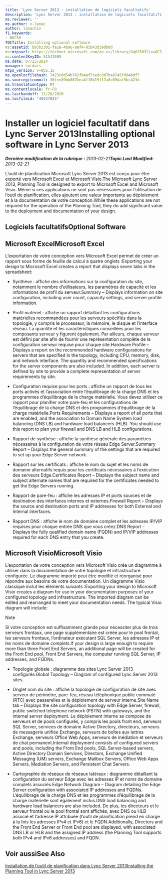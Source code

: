 ```yaml
---
title: 'Lync Server 2013 : installation de logiciels facultatifs'
description: 'Lync Server 2013 : installation de logiciels facultatifs.'
ms.reviewer: ''
ms.author: v-lanac
author: lanachin
f1.keywords:
- NOCSH
TOCTitle: Installing optional software
ms:assetid: b95b3301-fa1e-4b96-9af4-05b43d39db8d
ms:mtpsurl: https://technet.microsoft.com/en-us/library/Gg615032(v=OCS.15)
ms:contentKeyID: 51541509
ms.date: 07/23/2014
manager: serdars
mtps_version: v=OCS.15
ms.openlocfilehash: 7423c0d54b762fb4af7cedc8d7ba8745fd94bdf7
ms.sourcegitcommit: 36fee89bb887bea4f18b19f17a8c69daf5bc423d
ms.translationtype: MT
ms.contentlocale: fr-FR
ms.lasthandoff: 11/26/2020
ms.locfileid: "49427025"
---
```

# <a name="installing-optional-software-in-lync-server-2013"></a><span data-ttu-id="ad082-103">Installer un logiciel facultatif dans Lync Server 2013</span><span class="sxs-lookup"><span data-stu-id="ad082-103">Installing optional software in Lync Server 2013</span></span>

<div data-xmlns="http://www.w3.org/1999/xhtml">

<div class="topic" data-xmlns="http://www.w3.org/1999/xhtml" data-msxsl="urn:schemas-microsoft-com:xslt" data-cs="https://msdn.microsoft.com/">

<div data-asp="https://msdn2.microsoft.com/asp">



</div>

<div id="mainSection">

<div id="mainBody"><span data-ttu-id="ad082-104">

<span> </span></span><span class="sxs-lookup"><span data-stu-id="ad082-104">

<span> </span></span></span>

<span data-ttu-id="ad082-105">_**Dernière modification de la rubrique :** 2013-02-21_</span><span class="sxs-lookup"><span data-stu-id="ad082-105">_**Topic Last Modified:** 2013-02-21_</span></span>

<span data-ttu-id="ad082-106">L’outil de planification Microsoft Lync Server 2013 est conçu pour être exporté vers Microsoft Excel et Microsoft Visio.</span><span class="sxs-lookup"><span data-stu-id="ad082-106">The Microsoft Lync Server 2013, Planning Tool is designed to export to Microsoft Excel and Microsoft Visio.</span></span> <span data-ttu-id="ad082-107">Même si ces applications ne sont pas nécessaires pour l’utilisation de l’outil de planification, elles ajoutent une valeur importante au déploiement et à la documentation de votre conception.</span><span class="sxs-lookup"><span data-stu-id="ad082-107">While these applications are not required for the operation of the Planning Tool, they do add significant value to the deployment and documentation of your design.</span></span>

<div>

## <a name="optional-software"></a><span data-ttu-id="ad082-108">Logiciels facultatifs</span><span class="sxs-lookup"><span data-stu-id="ad082-108">Optional Software</span></span>

<div>

## <a name="microsoft-excel"></a><span data-ttu-id="ad082-109">Microsoft Excel</span><span class="sxs-lookup"><span data-stu-id="ad082-109">Microsoft Excel</span></span>

<span data-ttu-id="ad082-110">L’exportation de votre conception vers Microsoft Excel permet de créer un rapport sous forme de feuille de calcul à quatre onglets :</span><span class="sxs-lookup"><span data-stu-id="ad082-110">Exporting your design to Microsoft Excel creates a report that displays seven tabs in the spreadsheet:</span></span>

  - <span data-ttu-id="ad082-111">Synthèse : affiche des informations sur la configuration du site, notamment le nombre d’utilisateurs, les paramètres de capacité et les informations de profil du serveur.</span><span class="sxs-lookup"><span data-stu-id="ad082-111">Summary – Displays information on site configuration, including user count, capacity settings, and server profile information.</span></span>

  - <span data-ttu-id="ad082-p102">Profil matériel : affiche un rapport détaillant les configurations matérielles recommandées pour les serveurs spécifiés dans la topologie, y compris le processeur, la mémoire, le disque et l’interface réseau. La quantité et les caractéristiques conseillées pour les composants serveur y figurent également. Par ailleurs, chaque serveur est défini par site afin de fournir une représentation complète de la configuration serveur requise pour chaque site.</span><span class="sxs-lookup"><span data-stu-id="ad082-p102">Hardware Profile – Displays a report on the recommended hardware configurations for servers that are specified in the topology, including CPU, memory, disk, and network interface. The quantity and recommended specifications for the server components are also included. In addition, each server is defined by site to provide a complete representation of server requirements by site.</span></span>

  - <span data-ttu-id="ad082-p103">Configuration requise pour les ports : affiche un rapport de tous les ports activés et l’association entre l’équilibrage de la charge DNS et les programmes d’équilibrage de la charge matérielle. Vous devez utiliser ce rapport pour planifier votre pare-feu et les configurations de l’équilibrage de la charge DNS et des programmes d’équilibrage de la charge matérielle.</span><span class="sxs-lookup"><span data-stu-id="ad082-p103">Ports Requirements – Displays a report of all ports that are enabled, and the association to Domain Name System load balancing (DNS LB) and hardware load balancers (HLB). You should use this report to plan your firewall and DNS LB and HLB configurations.</span></span>

  - <span data-ttu-id="ad082-117">Rapport de synthèse : affiche la synthèse générale des paramètres nécessaires à la configuration de votre réseau Edge Server.</span><span class="sxs-lookup"><span data-stu-id="ad082-117">Summary Report – Displays the general summary of the settings that are required to set up your Edge Server network.</span></span>

  - <span data-ttu-id="ad082-118">Rapport sur les certificats : affiche le nom du sujet et les noms de domaine alternatifs requis pour les certificats nécessaires à l’exécution des serveurs Edge.</span><span class="sxs-lookup"><span data-stu-id="ad082-118">Certificates Report – Displays the subject name and subject alternate names that are required for the certificates needed to get the Edge Servers running.</span></span>

  - <span data-ttu-id="ad082-119">Rapport de pare-feu : affiche les adresses IP et ports sources et de destination des interfaces internes et externes.</span><span class="sxs-lookup"><span data-stu-id="ad082-119">Firewall Report – Displays the source and destination ports and IP addresses for both External and Internal interfaces.</span></span>

  - <span data-ttu-id="ad082-120">Rapport DNS : affiche le nom de domaine complet et les adresses IP/VIP requises pour chaque entrée DNS que vous créez.</span><span class="sxs-lookup"><span data-stu-id="ad082-120">DNS Report – Displays the fully qualified domain name (FQDN) and IP/VIP addresses required for each DNS entry that you create.</span></span>

</div>

<div>

## <a name="microsoft-visio"></a><span data-ttu-id="ad082-121">Microsoft Visio</span><span class="sxs-lookup"><span data-stu-id="ad082-121">Microsoft Visio</span></span>

<span data-ttu-id="ad082-p104">L’exportation de votre conception vers Microsoft Visio crée un diagramme à utiliser dans la documentation de votre topologie et infrastructure configurée. Le diagramme importé peut être modifié et réorganisé pour répondre aux besoins de votre documentation. Un diagramme Visio classique inclut les éléments suivants :</span><span class="sxs-lookup"><span data-stu-id="ad082-p104">Exporting your design to Microsoft Visio creates a diagram for use in your documentation purposes of your configured topology and infrastructure. The imported diagram can be edited and rearranged to meet your documentation needs. The typical Visio diagram will include:</span></span>

<div>


> [!NOTE]  
> <span data-ttu-id="ad082-125">Si votre conception est suffisamment grande pour nécessiter plus de trois serveurs frontaux, une page supplémentaire est créée pour le pool frontal, les serveurs frontaux, l’ordinateur exécutant SQL Server, les adresses IP et les noms de domaine complets.</span><span class="sxs-lookup"><span data-stu-id="ad082-125">If your design is large enough to require more than three Front End Servers, an additional page will be created for the Front End pool, Front End Servers, the computer running SQL Server, IP addresses, and FQDNs.</span></span>



</div>

  - <span data-ttu-id="ad082-126">Topologie globale : diagramme des sites Lync Server 2013 configurés.</span><span class="sxs-lookup"><span data-stu-id="ad082-126">Global Topology – Diagram of configured Lync Server 2013 sites.</span></span>

  - <span data-ttu-id="ad082-127">Onglet nom du site : affiche la topologie de configuration de site avec serveur de périmètre, pare-feu, réseau téléphonique public commuté (RTC) avec passerelles et le déploiement de serveur interne.</span><span class="sxs-lookup"><span data-stu-id="ad082-127">Site Name tab – Displays the site configuration topology with Edge Server, firewall, public switched telephone network (PSTN) with gateways, and the internal server deployment.</span></span> <span data-ttu-id="ad082-128">Le déploiement interne se compose de serveurs et de pools configurés, y compris les pools front end, serveurs SQL Server, services de domaine Active Directory, directeurs, serveurs de messagerie unifiée Exchange, serveurs de boîtes aux lettres Exchange, serveurs Office Web Apps, serveurs de médiation et serveurs de chat permanent.</span><span class="sxs-lookup"><span data-stu-id="ad082-128">Internal deployment consists of configured servers and pools, including the Front End pools, SQL Server-based servers, Active Directory Domain Services, Directors, Exchange Unified Messaging (UM) servers, Exchange Mailbox Servers, Office Web Apps Servers, Mediation Servers, and Persistent Chat Servers.</span></span>

  - <span data-ttu-id="ad082-129">Cartographie de réseaux de réseaux latéraux : diagramme détaillant la configuration du serveur Edge avec les adresses IP et noms de domaine complets associés.</span><span class="sxs-lookup"><span data-stu-id="ad082-129">Edge Network Diagram – Diagram detailing the Edge Server configuration with associated IP addresses and FQDNs.</span></span> <span data-ttu-id="ad082-130">L’équilibrage de la charge DNS et les programmes d’équilibrage de la charge matérielle sont également inclus.</span><span class="sxs-lookup"><span data-stu-id="ad082-130">DNS load balancing and hardware load balancers are also included.</span></span> <span data-ttu-id="ad082-131">De plus, les directeurs et le serveur frontal ou le pool frontal sont affichés, avec DNS ou HLB associé et l’adresse IP attribuée (l’outil de planification prend en charge à la fois les adresses IPv4 et IPv6) et le FQDN.</span><span class="sxs-lookup"><span data-stu-id="ad082-131">Additionally, Directors and the Front End Server or Front End pool are displayed, with associated DNS LB or HLB and the assigned IP address (the Planning Tool supports both IPv4 and IPv6 addresses) and FQDN.</span></span>

</div>

</div>

<div>

## <a name="see-also"></a><span data-ttu-id="ad082-132">Voir aussi</span><span class="sxs-lookup"><span data-stu-id="ad082-132">See Also</span></span>


[<span data-ttu-id="ad082-133">Installation de l’outil de planification dans Lync Server 2013</span><span class="sxs-lookup"><span data-stu-id="ad082-133">Installing the Planning Tool in Lync Server 2013</span></span>](lync-server-2013-installing-the-planning-tool.md)  
  

<span data-ttu-id="ad082-134"></div>

</div>

<span> </span>

</div>

</div>

</span><span class="sxs-lookup"><span data-stu-id="ad082-134"></div>

</div>

<span> </span>

</div>

</div>

</span></span></div>

